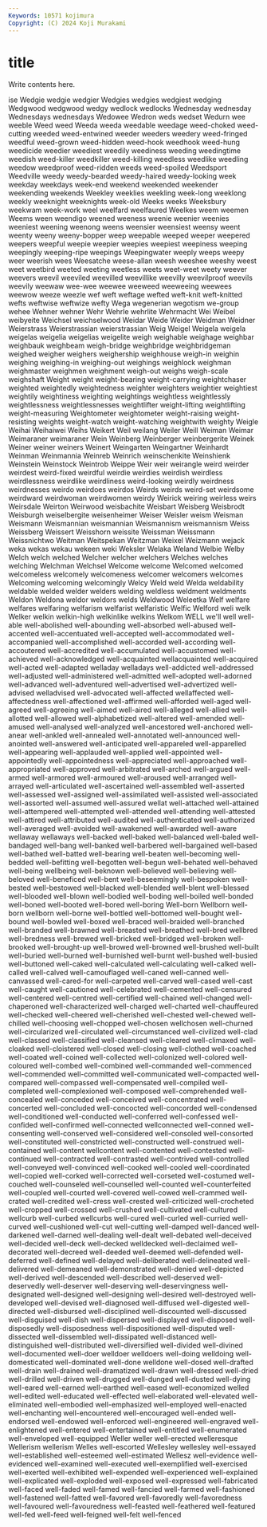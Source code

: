 ```yaml
---
Keywords: 10571 kojimura
Copyright: (C) 2024 Koji Murakami
---
```


# title

Write contents here.



ise Wedgie wedgie wedgier Wedgies wedgies
wedgiest wedging Wedgwood wedgwood wedgy wedlock wedlocks Wednesday wednesday Wednesdays
wednesdays Wedowee Wedron weds wedset Wedurn wee weeble Weed weed
Weeda weeda weedable weedage weed-choked weed-cutting weeded weed-entwined weeder weeders
weedery weed-fringed weedful weed-grown weed-hidden weed-hook weedhook weed-hung weedicide weedier
weediest weedily weediness weeding weedingtime weedish weed-killer weedkiller weed-killing weedless
weedlike weedling weedow weedproof weed-ridden weeds weed-spoiled Weedsport Weedville weedy
weedy-bearded weedy-haired weedy-looking week weekday weekdays week-end weekend weekended weekender
weekending weekends Weekley weeklies weekling week-long weeklong weekly weeknight weeknights
week-old Weeks weeks Weeksbury weekwam week-work weel weelfard weelfaured Weelkes
weem weemen Weems ween weendigo weened weeness weenie weenier weenies
weeniest weening weenong weens weensier weensiest weensy weent weenty weeny
weeny-bopper weep weepable weeped weeper weepered weepers weepful weepie weepier
weepies weepiest weepiness weeping weepingly weeping-ripe weepings Weepingwater weeply weeps
weepy weer weerish wees Weesatche weese-allan weesh weeshee weeshy weest
weet weetbird weeted weeting weetless weets weet-weet weety weever weevers
weevil weeviled weevilled weevillike weevilly weevilproof weevils weevily weewaw wee-wee
weewee weeweed weeweeing weewees weewow weeze weezle wef weft weftage
wefted weft-knit weft-knitted wefts weftwise weftwize wefty Wega wegenerian wegotism
we-group wehee Wehner wehner Wehr Wehrle wehrlite Wehrmacht Wei Weibel
weibyeite Weichsel weichselwood Weidar Weide Weider Weidman Weidner Weierstrass Weierstrassian
weierstrassian Weig Weigel Weigela weigela weigelas weigelia weigelias weigelite weigh
weighable weighage weighbar weighbauk weighbeam weigh-bridge weighbridge weighbridgeman weighed weigher
weighers weighership weighhouse weigh-in weighin weighing weighing-in weighing-out weighings weighlock
weighman weighmaster weighmen weighment weigh-out weighs weigh-scale weighshaft Weight weight
weight-bearing weight-carrying weightchaser weighted weightedly weightedness weighter weighters weightier weightiest
weightily weightiness weighting weightings weightless weightlessly weightlessness weightlessnesses weightlifter weight-lifting
weightlifting weight-measuring Weightometer weightometer weight-raising weight-resisting weights weight-watch weight-watching weightwith
weighty Weigle Weihai Weihaiwei Weihs Weikert Weil weilang Weiler Weill
Weiman Weimar Weimaraner weimaraner Wein Weinberg Weinberger weinbergerite Weinek Weiner
weiner weiners Weinert Weingarten Weingartner Weinhardt Weinman Weinmannia Weinreb Weinrich
weinschenkite Weinshienk Weinstein Weinstock Weintrob Weippe Weir weir weirangle weird
weirder weirdest weird-fixed weirdful weirdie weirdies weirdish weirdless weirdlessness weirdlike
weirdliness weird-looking weirdly weirdness weirdnesses weirdo weirdoes weirdos Weirds weirds
weird-set weirdsome weirdward weirdwoman weirdwomen weirdy Weirick weiring weirless weirs
Weirsdale Weirton Weirwood weisbachite Weisbart Weisberg Weisbrodt Weisburgh weiselbergite weisenheimer
Weiser Weisler weism Weisman Weismann Weismannian weismannian Weismannism weismannism Weiss
Weissberg Weissert Weisshorn weissite Weissman Weissmann Weissnichtwo Weitman Weitspekan Weitzman
Weixel Weizmann wejack weka wekas wekau wekeen weki Weksler Welaka
Weland Welbie Welby Welch welch welched Welcher welcher welchers Welches
welches welching Welchman Welchsel Welcome welcome Welcomed welcomed welcomeless welcomely
welcomeness welcomer welcomers welcomes Welcoming welcoming welcomingly Welcy Weld weld
Welda weldability weldable welded welder welders welding weldless weldment weldments
Weldon Weldona weldor weldors welds Weldwood Weleetka Welf welfare welfares
welfaring welfarism welfarist welfaristic Welfic Welford weli welk Welker welkin
welkin-high welkinlike welkins Welkom WELL we'll well well-able well-abolished well-abounding
well-absorbed well-abused well-accented well-accentuated well-accepted well-accommodated well-accompanied well-accomplished well-accorded well-according
well-accoutered well-accredited well-accumulated well-accustomed well-achieved well-acknowledged well-acquainted wellacquainted well-acquired well-acted
well-adapted welladay welladays well-addicted well-addressed well-adjusted well-administered well-admitted well-adopted well-adorned
well-advanced well-adventured well-advertised well-advertized well-advised welladvised well-advocated well-affected wellaffected well-affectedness
well-affectioned well-affirmed well-afforded well-aged well-agreed well-agreeing well-aimed well-aired well-alleged well-allied
well-allotted well-allowed well-alphabetized well-altered well-amended well-amused well-analysed well-analyzed well-ancestored well-anchored
well-anear well-ankled well-annealed well-annotated well-announced well-anointed well-answered well-anticipated well-appareled well-apparelled
well-appearing well-applauded well-applied well-appointed well-appointedly well-appointedness well-appreciated well-approached well-appropriated well-approved
well-arbitrated well-arched well-argued well-armed well-armored well-armoured well-aroused well-arranged well-arrayed well-articulated
well-ascertained well-assembled well-asserted well-assessed well-assigned well-assimilated well-assisted well-associated well-assorted well-assumed
well-assured wellat well-attached well-attained well-attempered well-attempted well-attended well-attending well-attested well-attired
well-attributed well-audited well-authenticated well-authorized well-averaged well-avoided well-awakened well-awarded well-aware wellaway
wellaways well-backed well-baked well-balanced well-baled well-bandaged well-bang well-banked well-barbered well-bargained
well-based well-bathed well-batted well-bearing well-beaten well-becoming well-bedded well-befitting well-begotten well-begun
well-behated well-behaved well-being wellbeing well-beknown well-believed well-believing well-beloved well-beneficed well-bent
well-beseemingly well-bespoken well-bested well-bestowed well-blacked well-blended well-blent well-blessed well-blooded well-blown
well-bodied well-boding well-boiled well-bonded well-boned well-booted well-bored well-boring Well-born Wellborn
well-born wellborn well-borne well-bottled well-bottomed well-bought well-bound well-bowled well-boxed well-braced
well-braided well-branched well-branded well-brawned well-breasted well-breathed well-bred wellbred well-bredness well-brewed
well-bricked well-bridged well-broken well-brooked well-brought-up well-browed well-browned well-brushed well-built well-buried
well-burned well-burnished well-burnt well-bushed well-busied well-buttoned well-caked well-calculated well-calculating well-calked
well-called well-calved well-camouflaged well-caned well-canned well-canvassed well-cared-for well-carpeted well-carved well-cased
well-cast well-caught well-cautioned well-celebrated well-cemented well-censured well-centered well-centred well-certified well-chained
well-changed well-chaperoned well-characterized well-charged well-charted well-chauffeured well-checked well-cheered well-cherished well-chested
well-chewed well-chilled well-choosing well-chopped well-chosen wellchosen well-churned well-circularized well-circulated well-circumstanced
well-civilized well-clad well-classed well-classified well-cleansed well-cleared well-climaxed well-cloaked well-cloistered well-closed
well-closing well-clothed well-coached well-coated well-coined well-collected well-colonized well-colored well-coloured well-combed
well-combined well-commanded well-commenced well-commended well-committed well-communicated well-compacted well-compared well-compassed well-compensated
well-compiled well-completed well-complexioned well-composed well-comprehended well-concealed well-conceded well-conceived well-concentrated well-concerted
well-concluded well-concocted well-concorded well-condensed well-conditioned well-conducted well-conferred well-confessed well-confided well-confirmed
well-connected wellconnected well-conned well-consenting well-conserved well-considered well-consoled well-consorted well-constituted well-constricted
well-constructed well-construed well-contained well-content wellcontent well-contented well-contested well-continued well-contracted well-contrasted
well-contrived well-controlled well-conveyed well-convinced well-cooked well-cooled well-coordinated well-copied well-corked well-corrected
well-corseted well-costumed well-couched well-counseled well-counselled well-counted well-counterfeited well-coupled well-courted well-covered
well-cowed well-crammed well-crated well-credited well-cress well-crested well-criticized well-crocheted well-cropped well-crossed
well-crushed well-cultivated well-cultured wellcurb well-curbed wellcurbs well-cured well-curled well-curried well-curved
well-cushioned well-cut well-cutting well-damped well-danced well-darkened well-darned well-dealing well-dealt well-debated
well-deceived well-decided well-deck well-decked welldecked well-declaimed well-decorated well-decreed well-deeded well-deemed
well-defended well-deferred well-defined well-delayed well-deliberated well-delineated well-delivered well-demeaned well-demonstrated well-denied
well-depicted well-derived well-descended well-described well-deserved well-deservedly well-deserver well-deserving well-deservingness well-designated
well-designed well-designing well-desired well-destroyed well-developed well-devised well-diagnosed well-diffused well-digested well-directed
well-disbursed well-disciplined well-discounted well-discussed well-disguised well-dish well-dispersed well-displayed well-disposed well-disposedly
well-disposedness well-dispositioned well-disputed well-dissected well-dissembled well-dissipated well-distanced well-distinguished well-distributed well-diversified
well-divided well-divined well-documented well-doer welldoer welldoers well-doing welldoing well-domesticated well-dominated
well-done welldone well-dosed well-drafted well-drain well-drained well-dramatized well-drawn well-dressed well-dried
well-drilled well-driven well-drugged well-dunged well-dusted well-dying well-eared well-earned well-earthed well-eased
well-economized welled well-edited well-educated well-effected well-elaborated well-elevated well-eliminated well-embodied well-emphasized
well-employed well-enacted well-enchanting well-encountered well-encouraged well-ended well-endorsed well-endowed well-enforced well-engineered
well-engraved well-enlightened well-entered well-entertained well-entitled well-enumerated well-enveloped well-equipped Weller weller
well-erected welleresque Wellerism wellerism Welles well-escorted Wellesley wellesley well-essayed well-established
well-esteemed well-estimated Wellesz well-evidence well-evidenced well-examined well-executed well-exemplified well-exercised well-exerted
well-exhibited well-expended well-experienced well-explained well-explicated well-exploded well-exposed well-expressed well-fabricated well-faced
well-faded well-famed well-fancied well-farmed well-fashioned well-fastened well-fatted well-favored well-favoredly well-favoredness
well-favoured well-favouredness well-feasted well-feathered well-featured well-fed well-feed well-feigned well-felt well-fenced
